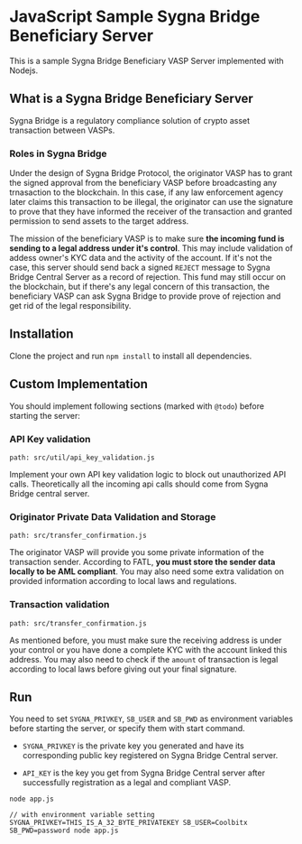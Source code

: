 # JavaScript Sample Sygna Bridge Beneficiary Server

This is a sample Sygna Bridge Beneficiary VASP Server implemented with Nodejs.

## What is a Sygna Bridge Beneficiary Server

Sygna Bridge is a regulatory compliance solution of crypto asset transaction between VASPs.

### Roles in Sygna Bridge

Under the design of Sygna Bridge Protocol, the originator VASP has to grant the signed approval from the beneficiary VASP before broadcasting any trnasaction to the blockchain.
In this case, if any law enforcement agency later claims this transaction to be illegal, the originator can use the signature to prove that they have informed the receiver of the transaction and granted permission to send assets to the target address.

The mission of the beneficiary VASP is to make sure **the incoming fund is sending to a legal address under it's control**. This may include validation of addess owner's KYC data and the activity of the account. If it's not the case, this server should send back a signed `REJECT` message to Sygna Bridge Central Server as a record of rejection. This fund may still occur on the blockchain, but if there's any legal concern of this transaction, the beneficiary VASP can ask Sygna Bridge to provide prove of rejection and get rid of the legal responsibility.

## Installation

Clone the project and run `npm install` to install all dependencies.

## Custom Implementation

You should implement following sections (marked with `@todo`) before starting the server:

### API Key validation

```shell
path: src/util/api_key_validation.js
```

Implement your own API key validation logic to block out unauthorized API calls. Theoretically all the incoming api calls should come from Sygna Bridge central server.

### Originator Private Data Validation and Storage

```shell
path: src/transfer_confirmation.js
```

The originator VASP will provide you some private information of the transaction sender. According to FATL, **you must store the sender data locally to be AML compliant**. You may also need some extra validation on provided information according to local laws and regulations.

### Transaction validation

```shell
path: src/transfer_confirmation.js
```

As mentioned before, you must make sure the receiving address is under your control or you have done a complete KYC with the account linked this address. You may also need to check if the `amount` of transaction is legal according to local laws before giving out your final signature.

## Run

You need to set `SYGNA_PRIVKEY`, `SB_USER` and `SB_PWD` as environment variables before starting the server, or specify them with start command.

* `SYGNA_PRIVKEY` is the private key you generated and have its corresponding public key registered on Sygna Bridge Central server.

* `API_KEY` is the key you get from Sygna Bridge Central server after successfully registration as a legal and compliant VASP.

```shell
node app.js

// with environment variable setting
SYGNA_PRIVKEY=THIS_IS_A_32_BYTE_PRIVATEKEY SB_USER=Coolbitx SB_PWD=password node app.js
```
